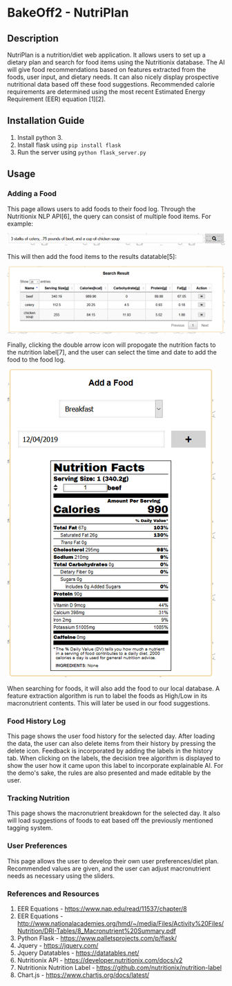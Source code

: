 # BakeOff2 - NutriPlan

## Description
NutriPlan is a nutrition/diet web application. It allows users to set up a dietary plan and search for food items using the Nutritionix database. The AI will give food recommendations based on features extracted from the foods, user input, and dietary needs. It can also nicely display prospective nutritional data based off these food suggestions. Recommended calorie requirements are determined using the most recent Estimated Energy Requirement (EER) equation [1][2]. 

## Installation Guide
1. Install python 3.
2. Install flask using `pip install flask`
3. Run the server using `python flask_server.py`

## Usage

### Adding a Food
This page allows users to add foods to their food log. Through the Nutritionix NLP API[6], the query can consist of multiple food items. For example: 

![Search 1](/pictures/index_search.PNG)

This will then add the food items to the results datatable[5]:

![Search 2](/pictures/index_search2.PNG)

Finally, clicking the double arrow icon will propogate the nutrition facts to the nutrition label[7], and the user can select the time and date to add the food to the food log.

![Search 3](/pictures/index_search3.PNG)

When searching for foods, it will also add the food to our local database. A feature extraction algorithm is run to label the foods as High/Low in its macronutrient contents. This will later be used in our food suggestions.

### Food History Log
This page shows the user food history for the selected day. After loading the data, the user can also delete items from their history by pressing the delete icon. Feedback is incorporated by adding the labels in the history tab. When clicking on the labels, the decision tree algorithm is displayed to show the user how it came upon this label to incorporate explainable AI. For the demo's sake, the rules are also presented and made editable by the user.

### Tracking Nutrition
This page shows the macronutrient breakdown for the selected day. It also will load suggestions of foods to eat based off the previously mentioned tagging system.

### User Preferences
This page allows the user to develop their own user preferences/diet plan. Recommended values are given, and the user can adjust macronutrient needs as necessary using the sliders.

### References and Resources
1. EER Equations - https://www.nap.edu/read/11537/chapter/8
2. EER Equations - http://www.nationalacademies.org/hmd/~/media/Files/Activity%20Files/Nutrition/DRI-Tables/8_Macronutrient%20Summary.pdf
3. Python Flask - https://www.palletsprojects.com/p/flask/
4. Jquery - https://jquery.com/
5. Jquery Datatables - https://datatables.net/
6. Nutritionix API - https://developer.nutritionix.com/docs/v2
7. Nutritionix Nutrition Label - https://github.com/nutritionix/nutrition-label
8. Chart.js - https://www.chartjs.org/docs/latest/
